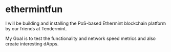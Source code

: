 # ethermintfun

I will be building and installing the PoS-based Ethermint blockchain platform by our friends at Tendermint.

My Goal is to test the functionality and network speed metrics and also create interesting dApps.
